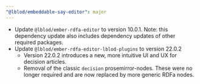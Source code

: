 ```yaml
---
"@lblod/embeddable-say-editor": major
---
```


- Update `@lblod/ember-rdfa-editor` to version 10.0.1. Note: this dependency update also includes dependency updates of other required packages.
- Update `@lblod/ember-rdfa-editor-lblod-plugins` to version 22.0.2
  * Version 22.0.2 introduces a new, more intuitive UI and UX for decision articles.
  * Removal of the classic `decision` prosemirror-nodes. These were no longer required and are now replaced by more generic RDFa nodes.
